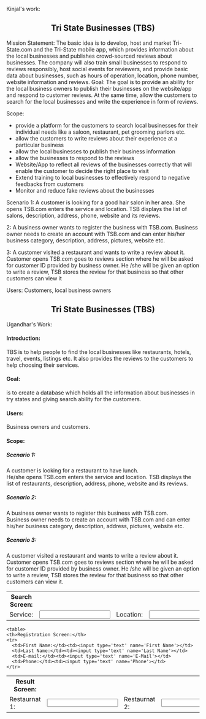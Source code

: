Kinjal's work:

<h2 align='center' >Tri State Businesses (TBS)</h2>

Mission Statement:
The basic idea is to develop, host and market Tri-State.com and the Tri-State mobile app, which provides information about the local businesses and publishes crowd-sourced reviews about businesses. The company will also train small businesses to respond to reviews responsibly, host social events for reviewers, and provide basic data about businesses, such as hours of operation, location, phone number, website information and reviews.
Goal:
The goal is to provide an ability for the local business owners to publish their businesses on the website/app and respond to customer reviews. At the same time, allow the customers to search for the local businesses and write the experience in form of reviews.

Scope:
* provide a platform for the customers to search local businesses for their individual needs like a saloon, restaurant, pet grooming parlors etc.
* allow the customers to write reviews about their experience at a particular business
* allow the local businesses to publish their business information
* allow the businesses to respond to the reviews
* Website/App to reflect all reviews of the businesses correctly that will enable the customer to decide the right place to visit
* Extend training to local businesses to effectively respond to negative feedbacks from customers
* Monitor and reduce fake reviews about the businesses

Scenario
1: A customer is looking for a good hair salon in her area. She opens TSB.com enters the service and location. TSB displays the list of salons, description, address, phone, website and its reviews.

2: A business owner wants to register the business with TSB.com. Business owner needs to create an account with TSB.com and can enter his/her business category, description, address, pictures, website etc.

3: A customer visited a restaurant and wants to write a review about it. Customer opens TSB.com goes to reviews section where he will be asked for customer ID provided by business owner. He /she will be given an option to write a review, TSB stores the review for that business so that other customers can view it

Users: Customers, local business owners 



<html>
<body>
<h2 align='center' >Tri State Businesses (TBS)</h2>
Ugandhar's Work:
<h4>Introduction:</h4>
<p>TBS is to help people to find the local businesses like restaurants, hotels, travel, events, listings etc.  It also provides the reviews to the customers to help choosing their services.</P>
<h4>Goal:</h4>
 is to create a database which holds all the information about businesses in try states and giving search ability for the customers.
<h4>Users:</h4>
  Business owners and customers.
  
  <h4>Scope:</h4>
<h5>Scenario 1:</h5> 
A customer is looking for a restaurant to have lunch.<br>
He/she opens TSB.com enters the service and location. TSB displays the list of restaurants, description, address, phone, website and its reviews.
<h5>Scenario 2:</h5>
A business owner wants to register this business with TSB.com. <br>
Business owner needs to create an account with TSB.com and can enter his/her business category, description, address, pictures, website etc.
<h5>Scenario 3:</h5>
A customer visited a restaurant and wants to write a review about it.<br>
Customer opens TSB.com goes to reviews section where he will be asked for customer ID provided by business owner.  He /she will be given an option to write a review, TSB stores the review for that business so that other customers can view it.

<table>
    <th>Search Screen:</th>
    <tr>
      <td>Service:</td><td><input type='text' name='service'></td> 
      <td>Location:</td><td><input type='text' name='location'></td>
    </tr>
    
    
    
<table>
    <th>Result Screen:</th>
    <tr>
      <td>Restaurnat 1:</td><td><input type='text' name='serch result'></td> 
      <td>Restaurnat 2:</td><td><input type='text' name='serch result'></td> 
      <td>Restaurnat 3:</td><td><input type='text' name='serch result'></td> 
      <td>Restaurnat 4:</td><td><input type='text' name='serch result'></td> 
    </tr>
    
    
    <table>
    <th>Registration Screen:</th>
    <tr>
      <td>First Name:</td><td><input type='text' name='First Name'></td> 
      <td>Last Name:</td><td><input type='text' name='Last Name'></td> 
      <td>E-mail:</td><td><input type='text' name='E-Mail'></td> 
      <td>Phone:</td><td><input type='text' name='Phone'></td> 
    </tr>

